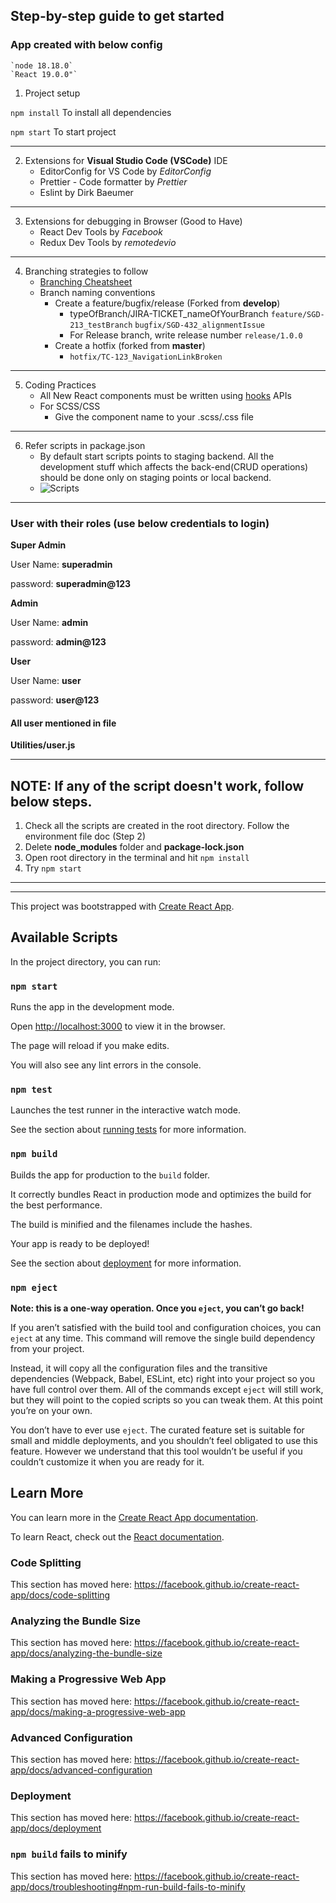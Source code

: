 ## Step-by-step guide to get started

### App created with below config
    `node 18.18.0`
    `React 19.0.0"`

1. Project setup
   
  `npm install` To install all dependencies

   `npm start` To start project

---

2. Extensions for **Visual Studio Code (VSCode)** IDE
   - EditorConfig for VS Code by _EditorConfig_
   - Prettier - Code formatter by _Prettier_
   - Eslint by Dirk Baeumer

---

3. Extensions for debugging in Browser (Good to Have)
   - React Dev Tools by _Facebook_
   - Redux Dev Tools by _remotedevio_

---

4. Branching strategies to follow
   - [Branching Cheatsheet](https://danielkummer.github.io/git-flow-cheatsheet/)
   - Branch naming conventions
     - Create a feature/bugfix/release (Forked from **develop**)
       - typeOfBranch/JIRA-TICKET_nameOfYourBranch
         `feature/SGD-213_testBranch`
         `bugfix/SGD-432_alignmentIssue`
       - For Release branch, write release number
         `release/1.0.0`
     - Create a hotfix (forked from **master**)
       - `hotfix/TC-123_NavigationLinkBroken`

---

5. Coding Practices
   - All New React components must be written using [hooks](https://reactjs.org/docs/hooks-intro.html) APIs
   - For SCSS/CSS
     - Give the component name to your .scss/.css file

---

6. Refer scripts in package.json
   - By default start scripts points to staging backend. All the development stuff which affects the back-end(CRUD operations) should be done only on staging points or local backend.
   - ![Scripts](src/assets/images/readme/scripts.png)

---

### User with their roles (use below credentials to login)


**Super Admin**   

User Name: **superadmin**

password: **superadmin@123**


**Admin**

User Name: **admin**

password: **admin@123**


**User**

User Name: **user**

password: **user@123**


#### All user mentioned in file

**Utilities/user.js**

---

## NOTE: If any of the script doesn't work, follow below steps.

1. Check all the scripts are created in the root directory. Follow the environment file doc (Step 2)
2. Delete **node_modules** folder and **package-lock.json**
3. Open root directory in the terminal and hit `npm install`
4. Try `npm start`

---

---

This project was bootstrapped with [Create React App](https://github.com/facebook/create-react-app).

## Available Scripts

In the project directory, you can run:

### `npm start`

Runs the app in the development mode.<br />

Open [http://localhost:3000](http://localhost:3000) to view it in the browser.

The page will reload if you make edits.<br />

You will also see any lint errors in the console.

### `npm test`

Launches the test runner in the interactive watch mode.<br />

See the section about [running tests](https://facebook.github.io/create-react-app/docs/running-tests) for more information.

### `npm build`

Builds the app for production to the `build` folder.<br />

It correctly bundles React in production mode and optimizes the build for the best performance.

The build is minified and the filenames include the hashes.<br />

Your app is ready to be deployed!

See the section about [deployment](https://facebook.github.io/create-react-app/docs/deployment) for more information.

### `npm eject`

**Note: this is a one-way operation. Once you `eject`, you can’t go back!**

If you aren’t satisfied with the build tool and configuration choices, you can `eject` at any time. This command will remove the single build dependency from your project.

Instead, it will copy all the configuration files and the transitive dependencies (Webpack, Babel, ESLint, etc) right into your project so you have full control over them. All of the commands except `eject` will still work, but they will point to the copied scripts so you can tweak them. At this point you’re on your own.

You don’t have to ever use `eject`. The curated feature set is suitable for small and middle deployments, and you shouldn’t feel obligated to use this feature. However we understand that this tool wouldn’t be useful if you couldn’t customize it when you are ready for it.

## Learn More

You can learn more in the [Create React App documentation](https://facebook.github.io/create-react-app/docs/getting-started).

To learn React, check out the [React documentation](https://reactjs.org/).

### Code Splitting

This section has moved here: https://facebook.github.io/create-react-app/docs/code-splitting

### Analyzing the Bundle Size

This section has moved here: https://facebook.github.io/create-react-app/docs/analyzing-the-bundle-size

### Making a Progressive Web App

This section has moved here: https://facebook.github.io/create-react-app/docs/making-a-progressive-web-app

### Advanced Configuration

This section has moved here: https://facebook.github.io/create-react-app/docs/advanced-configuration

### Deployment

This section has moved here: https://facebook.github.io/create-react-app/docs/deployment

### `npm build` fails to minify

This section has moved here: https://facebook.github.io/create-react-app/docs/troubleshooting#npm-run-build-fails-to-minify
